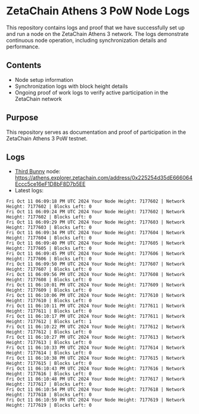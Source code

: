 # ZetaChain Athens 3 PoW Node Logs
This repository contains logs and proof that we have successfully set up and run a node on the ZetaChain Athens 3 network. The logs demonstrate continuous node operation, including synchronization details and performance.

## Contents
- Node setup information
- Synchronization logs with block height details
- Ongoing proof of work logs to verify active participation in the ZetaChain network

## Purpose
This repository serves as documentation and proof of participation in the ZetaChain Athens 3 PoW testnet.

## Logs

- [Third Bunny](https://thirdbunny.xyz/) node: https://athens.explorer.zetachain.com/address/0x225254d35dE666064Eccc5ce16eF1D8bF8D7b5EE
- Latest logs:
```
Fri Oct 11 06:09:18 PM UTC 2024 Your Node Height: 7177602 | Network Height: 7177602 | Blocks Left: 0
Fri Oct 11 06:09:24 PM UTC 2024 Your Node Height: 7177602 | Network Height: 7177602 | Blocks Left: 0
Fri Oct 11 06:09:29 PM UTC 2024 Your Node Height: 7177603 | Network Height: 7177603 | Blocks Left: 0
Fri Oct 11 06:09:34 PM UTC 2024 Your Node Height: 7177604 | Network Height: 7177604 | Blocks Left: 0
Fri Oct 11 06:09:40 PM UTC 2024 Your Node Height: 7177605 | Network Height: 7177605 | Blocks Left: 0
Fri Oct 11 06:09:45 PM UTC 2024 Your Node Height: 7177606 | Network Height: 7177606 | Blocks Left: 0
Fri Oct 11 06:09:50 PM UTC 2024 Your Node Height: 7177607 | Network Height: 7177607 | Blocks Left: 0
Fri Oct 11 06:09:56 PM UTC 2024 Your Node Height: 7177608 | Network Height: 7177608 | Blocks Left: 0
Fri Oct 11 06:10:01 PM UTC 2024 Your Node Height: 7177609 | Network Height: 7177609 | Blocks Left: 0
Fri Oct 11 06:10:06 PM UTC 2024 Your Node Height: 7177610 | Network Height: 7177610 | Blocks Left: 0
Fri Oct 11 06:10:11 PM UTC 2024 Your Node Height: 7177611 | Network Height: 7177611 | Blocks Left: 0
Fri Oct 11 06:10:17 PM UTC 2024 Your Node Height: 7177611 | Network Height: 7177612 | Blocks Left: 1
Fri Oct 11 06:10:22 PM UTC 2024 Your Node Height: 7177612 | Network Height: 7177612 | Blocks Left: 0
Fri Oct 11 06:10:27 PM UTC 2024 Your Node Height: 7177613 | Network Height: 7177613 | Blocks Left: 0
Fri Oct 11 06:10:33 PM UTC 2024 Your Node Height: 7177614 | Network Height: 7177614 | Blocks Left: 0
Fri Oct 11 06:10:38 PM UTC 2024 Your Node Height: 7177615 | Network Height: 7177615 | Blocks Left: 0
Fri Oct 11 06:10:43 PM UTC 2024 Your Node Height: 7177616 | Network Height: 7177616 | Blocks Left: 0
Fri Oct 11 06:10:48 PM UTC 2024 Your Node Height: 7177617 | Network Height: 7177617 | Blocks Left: 0
Fri Oct 11 06:10:54 PM UTC 2024 Your Node Height: 7177618 | Network Height: 7177618 | Blocks Left: 0
Fri Oct 11 06:10:59 PM UTC 2024 Your Node Height: 7177619 | Network Height: 7177619 | Blocks Left: 0
```
